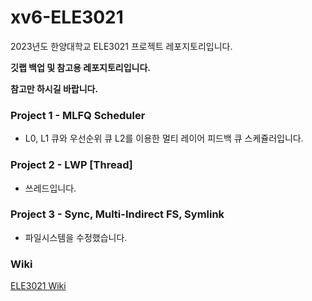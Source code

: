 # xv6-ELE3021
2023년도 한양대학교 ELE3021 프로젝트 레포지토리입니다.

**깃랩 백업 및 참고용 레포지토리입니다.**

**참고만 하시길 바랍니다.**

### Project 1 - MLFQ Scheduler
* L0, L1 큐와 우선순위 큐 L2를 이용한 멀티 레이어 피드백 큐 스케쥴러입니다.
### Project 2 - LWP [Thread]
* 쓰레드입니다.
### Project 3 - Sync, Multi-Indirect FS, Symlink
* 파일시스템을 수정했습니다.

### Wiki
[ELE3021 Wiki](https://github.com/eff3ct/xv6-ELE3021/wiki)
